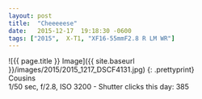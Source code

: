 ```yaml
---
layout: post
title:  "Cheeeeese"
date:   2015-12-17  19:18:30 -0600
tags: ["2015",  X-T1, "XF16-55mmF2.8 R LM WR"]
---
```

![{{ page.title }} Image]({{ site.baseurl }}/images/2015/2015_1217_DSCF4131.jpg)
{: .prettyprint}  
Cousins  
1/50 sec, f/2.8, ISO 3200 - Shutter clicks this day: 385
